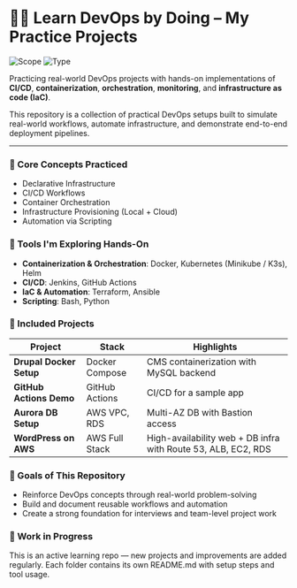 # 👨‍💻 Learn DevOps by Doing – My Practice Projects

![Scope](https://img.shields.io/badge/Scope-Learning-orange?style=for-the-badge)
![Type](https://img.shields.io/badge/Type-Portfolio-blueviolet?style=for-the-badge)

Practicing real-world DevOps projects with hands-on implementations of **CI/CD**, **containerization**, **orchestration**, **monitoring**, and **infrastructure as code (IaC)**.

This repository is a collection of practical DevOps setups built to simulate real-world workflows, automate infrastructure, and demonstrate end-to-end deployment pipelines.

---

### 🧠 Core Concepts Practiced

- Declarative Infrastructure
- CI/CD Workflows
- Container Orchestration
- Infrastructure Provisioning (Local + Cloud)
- Automation via Scripting


### 🧰 Tools I'm Exploring Hands-On

- **Containerization & Orchestration**: Docker, Kubernetes (Minikube / K3s), Helm
- **CI/CD**: Jenkins, GitHub Actions
- **IaC & Automation**: Terraform, Ansible
- **Scripting**: Bash, Python


### 🧪 Included Projects

| Project                 | Stack          | Highlights                                                 |
|-------------------------|----------------|------------------------------------------------------------|
| **Drupal Docker Setup** | Docker Compose | CMS containerization with MySQL backend                    |
| **GitHub Actions Demo** | GitHub Actions | CI/CD for a sample app                                     |
| **Aurora DB Setup**     | AWS VPC, RDS   | Multi-AZ DB with Bastion access                            |
| **WordPress on AWS**    | AWS Full Stack | High-availability web + DB infra with Route 53, ALB, EC2, RDS |


### 🎯 Goals of This Repository

- Reinforce DevOps concepts through real-world problem-solving
- Build and document reusable workflows and automation
- Create a strong foundation for interviews and team-level project work


### 🚧 Work in Progress

This is an active learning repo — new projects and improvements are added regularly.
Each folder contains its own README.md with setup steps and tool usage.
